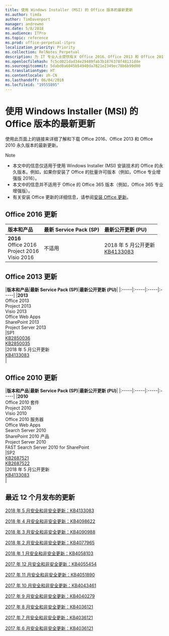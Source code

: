 ```yaml
---
title: 使用 Windows Installer (MSI) 的 Office 版本的最新更新
ms.author: timda
author: TimDavenport
manager: andrewmo
ms.date: 5/8/2018
ms.audience: ITPro
ms.topic: reference
ms.prod: office-perpetual-itpro
localization_priority: Priority
ms.collection: RelNotes_Perpetual
description: 为 IT 专业人士提供有关 Office 2016、Office 2013 和 Office 2010 永久版本的最新更新信息的链接
ms.openlocfilehash: fc5cd021dad34e29489fab3b1876378f48131dde
ms.sourcegitcommit: 5dabd0a6045b54940da7821e2349ec78b6b99d00
ms.translationtype: HT
ms.contentlocale: zh-CN
ms.lasthandoff: 06/04/2018
ms.locfileid: "19555895"
---
```

# <a name="latest-updates-for-versions-of-office-that-use-windows-installer-msi"></a>使用 Windows Installer (MSI) 的 Office 版本的最新更新

使用此页面上的链接来详细了解和下载 Office 2016、Office 2013 和 Office 2010 永久版本的最新更新。
  
 
> [!NOTE]
> - 本文中的信息仅适用于使用 Windows Installer (MSI) 安装技术的 Office 的永久版本。例如，如果你安装了 Office 的批量许可版本（例如，Office 专业增强版 2016）。
> - 本文中的信息并不适用于 Office 的 Office 365 版本（例如，Office 365 专业增强版）。
> - 有关安装 Office 更新的详细信息，请参阅[安装 Office 更新](https://support.office.com/article/2ab296f3-7f03-43a2-8e50-46de917611c5)。 


## <a name="office-2016-updates"></a>Office 2016 更新

|**版本和产品**|**最新 Service Pack (SP)**|**最新公开更新 (PU)**|
|:-----|:-----|:-----|
|**2016** <br/> Office 2016  <br/> Project 2016  <br/> Visio 2016  <br/> |不适用  <br/> |2018 年 5 月公开更新  <br/> [KB4133083](https://support.microsoft.com/zh-CN/help/4133083) <br/> |
   
## <a name="office-2013-updates"></a>Office 2013 更新

|**版本和产品**|**最新 Service Pack (SP)**|**最新公开更新 (PU)**|
|:-----|:-----|:-----|:-----|
|**2013** <br/> Office 2013  <br/> Project 2013  <br/> Visio 2013  <br/> Office Web Apps  <br/> SharePoint 2013  <br/> Project Server 2013  <br/> |SP1 <br/> [KB2850036](https://support.microsoft.com/kb/2850036) <br/>[KB2850035](https://support.microsoft.com/kb/2850035) <br/> |2018 年 5 月公开更新  <br/> [KB4133083](https://support.microsoft.com/zh-CN/help/4133083) <br/> |
   
## <a name="office-2010-updates"></a>Office 2010 更新

|**版本和产品**|**最新 Service Pack (SP)**|**最新公开更新 (PU)**|
|:-----|:-----|:-----|:-----|
|**2010** <br/> Office 2010 套件  <br/> Project 2010  <br/> Visio 2010  <br/> Office 2010 服务器  <br/> Office Web Apps  <br/> Search Server 2010  <br/> SharePoint 2010 产品  <br/> Project Server 2010  <br/> FAST Search Server 2010 for SharePoint  <br/> |SP2 <br/>[KB2687521](https://support.microsoft.com/kb/2687521) <br/> [KB2687522](https://support.microsoft.com/kb/2687522) <br/> |2018 年 5 月公开更新 <br/>[KB4133083](https://support.microsoft.com/zh-CN/help/4133083) <br/>|
   

   
## <a name="updates-released-in-past-12-months"></a>最近 12 个月发布的更新

[2018 年 5 月安全和非安全更新：KB4133083](https://support.microsoft.com/zh-CN/help/4133083)
  
[2018 年 4 月安全和非安全更新：KB4098622](https://support.microsoft.com/zh-CN/help/4098622) 
  
[2018 年 3 月安全和非安全更新：KB4090988](https://support.microsoft.com/zh-CN/help/4090988)  
  
[2018 年 2 月安全和非安全更新：KB4077965](https://support.microsoft.com/help/4077965)  
  
[2018 年 1 月安全和非安全更新：KB4058103](https://support.microsoft.com/help/4058103)   
  
[2017 年 12 月安全和非安全更新：KB4055454](https://support.microsoft.com/help/4055454)   
  
[2017 年 11 月安全和非安全更新：KB4051890](https://support.microsoft.com/help/4051890)   
  
[2017 年 10 月安全和非安全更新：KB4043461](https://support.microsoft.com/help/4043461)   
  
[2017 年 9 月安全和非安全更新：KB4040279](https://support.microsoft.com/help/4040279)   
  
[2017 年 8 月安全和非安全更新：KB4036121](https://support.microsoft.com/help/4036121)   
  
[2017 年 7 月安全和非安全更新：KB4036121](https://support.microsoft.com/help/4033107)   
  
[2017 年 6 月安全和非安全更新：KB4036121](https://support.microsoft.com/help/4023935)   
  

